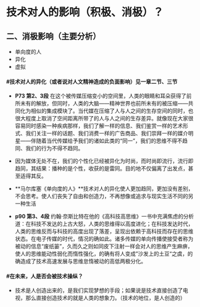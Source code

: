 #	技术对人的影响（积极、消极）？

##	二、消极影响（主要分析）

+ 单向度的人
+ 异化
+ 虚拟

#### #技术对人的异化（或者说对人文精神造成的负面影响）见一章二节、三节

- **P73 第2、3段**   在这个被传媒压缩变小的空间里，人类的眼睛和耳朵获得了前所未有的解放，但同时，人类的大脑——精神世界也前所未有的被压缩——共同化为相似的集成模块了。当代媒在压缩了人与人之间的生存空间的同时，也很大程度上取消了空间距离所带了的人与人之间的生存差异。就像现在大家很容易同时感染一种疾病那样，我们了解一样的信息、我们鉴赏一样的艺术形式、我们关注一样的话题、我们消费一样的广告商品、我们崇拜一样的媒介明星——伴随着当代传媒给予我们的诸如此类的“同一”，我们的思维不得不趋同、我们的行为不得不趋同。

- 因为媒体无处不在，我们的个性化已经被异化为时尚，而时尚即流行，流行即趋同，其结果：播种的是个性，收获的是雷同。目的地不仅偏离了出发点，甚至适得其反。

- **马尔库塞《单向度的人》**技术对人的异化使人更加趋同，更加没有差别，不会思考。使人们丧失了自由和创造力，不再想像或追求与现实生活不同的另一种生活

- **p90 第3、4段**  约翰·奈斯比特在他的《高科技高思维》一书中充满焦虑的分析道：在科技不发达的上古大怒，人类的思维得以高度进化；在科技发达时代，人类的思维反而与科技的高度出现了落差，呈现出依赖于高科技而存在的思维状态。在电子传媒的时代，情况的确如此。诸多传媒的单向传播使接受者称为被动的信息“废纸篓”，久而久之则如同皮下注射一样会对人的思维产生麻痹，使人的思维能动性弱化而惰性强化，的确有将人变成”沙发上的土豆“之虞，的确造成了技术高速发展与思维怠惰被动的高低两极分化。

  

  

#### #在未来，人是否会被技术操纵？

+ 技术是人创造出来的，是我们实现梦想的手段；如果说是技术直接创造了电视，那么直接创造技术的就是人类的想象力。（技术的地位，是人创造的）